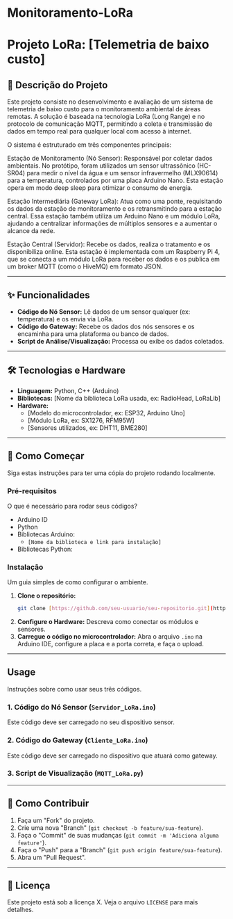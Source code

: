# Monitoramento-LoRa

# Projeto LoRa: [Telemetria de baixo custo]

## 📜 Descrição do Projeto

Este projeto consiste no desenvolvimento e avaliação de um sistema de telemetria de baixo custo para o monitoramento ambiental de áreas remotas. A solução é baseada na tecnologia LoRa (Long Range) e no protocolo de comunicação MQTT, permitindo a coleta e transmissão de dados em tempo real para qualquer local com acesso à internet.


O sistema é estruturado em três componentes principais:

Estação de Monitoramento (Nó Sensor): Responsável por coletar dados ambientais. No protótipo, foram utilizados um sensor ultrassônico (HC-SR04) para medir o nível da água e um sensor infravermelho (MLX90614) para a temperatura, controlados por uma placa Arduino Nano. Esta estação opera em modo deep sleep para otimizar o consumo de energia.

Estação Intermediária (Gateway LoRa): Atua como uma ponte, requisitando os dados da estação de monitoramento e os retransmitindo para a estação central. Essa estação também utiliza um Arduino Nano e um módulo LoRa, ajudando a centralizar informações de múltiplos sensores e a aumentar o alcance da rede.

Estação Central (Servidor): Recebe os dados, realiza o tratamento e os disponibiliza online. Esta estação é implementada com um Raspberry Pi 4, que se conecta a um módulo LoRa para receber os dados e os publica em um broker MQTT (como o HiveMQ) em formato JSON.

---

## ✨ Funcionalidades

* **Código do Nó Sensor:** Lê dados de um sensor qualquer (ex: temperatura) e os envia via LoRa.
* **Código do Gateway:** Recebe os dados dos nós sensores e os encaminha para uma plataforma ou banco de dados.
* **Script de Análise/Visualização:** Processa ou exibe os dados coletados.

---

## 🛠️ Tecnologias e Hardware

* **Linguagem:** Python, C++ (Arduino)
* **Bibliotecas:** [Nome da biblioteca LoRa usada, ex: RadioHead, LoRaLib]
* **Hardware:**
    * [Modelo do microcontrolador, ex: ESP32, Arduino Uno]
    * [Módulo LoRa, ex: SX1276, RFM95W]
    * [Sensores utilizados, ex: DHT11, BME280]

---

## 🚀 Como Começar

Siga estas instruções para ter uma cópia do projeto rodando localmente.

### Pré-requisitos

O que é necessário para rodar seus códigos?

* Arduino ID
* Python
* Bibliotecas Arduino:
    * `[Nome da biblioteca e link para instalação]`
* Bibliotecas Python:

### Instalação

Um guia simples de como configurar o ambiente.

1.  **Clone o repositório:**
    ```sh
    git clone [https://github.com/seu-usuario/seu-repositorio.git](https://github.com/seu-usuario/seu-repositorio.git)
    ```
2.  **Configure o Hardware:** Descreva como conectar os módulos e sensores.
3.  **Carregue o código no microcontrolador:** Abra o arquivo `.ino` na Arduino IDE, configure a placa e a porta correta, e faça o upload.

---

## Usage

Instruções sobre como usar seus três códigos.

### 1. Código do Nó Sensor (`Servidor_LoRa.ino`)

Este código deve ser carregado no seu dispositivo sensor.

### 2. Código do Gateway (`Cliente_LoRa.ino`)

Este código deve ser carregado no dispositivo que atuará como gateway.

### 3. Script de Visualização (`MQTT_LoRa.py`)

---

## 🤝 Como Contribuir

1.  Faça um "Fork" do projeto.
2.  Crie uma nova "Branch" (`git checkout -b feature/sua-feature`).
3.  Faça o "Commit" de suas mudanças (`git commit -m 'Adiciona alguma feature'`).
4.  Faça o "Push" para a "Branch" (`git push origin feature/sua-feature`).
5.  Abra um "Pull Request".

---

## 📄 Licença

Este projeto está sob a licença X. Veja o arquivo `LICENSE` para mais detalhes.
